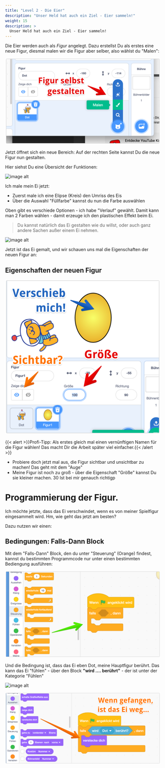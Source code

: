 ```yaml
---
title: "Level 2 - Die Eier"
description: "Unser Held hat auch ein Ziel - Eier sammeln!"
weight: 15
description: >
  Unser Held hat auch ein Ziel - Eier sammeln!
---
```



Die Eier werden auch als *Figur* angelegt.
Dazu erstellst Du als erstes eine neue Figur, diesmal malen wir die Figur aber selber, also wählst du "Malen":


![image alt](1-Neue%20Figur.png "")

Jetzt öffnet sich ein neue Bereich: Auf der rechten Seite kannst Du die neue Figur nun gestalten.

Hier siehst Du eine Übersicht der Funktionen:

![image alt](2-Übersicht%20Malen.png "Übersicht über den Mal-Bereich")


Ich male mein Ei jetzt:

- Zuerst male ich eine Elipse (Kreis) den Umriss des Eis
- Über die Auswahl "Füllfarbe" kannst du nun die Farbe auswählen

Oben gibt es verschiede Optionen - ich habe "Verlauf" gewählt.
Damit kann man 2 Farben wählen - damit erzeuge ich den plastischen Effekt beim Ei.

> Du kannst natürlich das Ei gestalten wie du willst, oder auch ganz andere Sachen außer einem Ei nehmen.

![image alt](3-Übersicht%20Malen%20Farbe.png "Farben auswählen")

Jetzt ist das Ei gemalt, und wir schauen uns mal die Eigenschaften der neuen Figur an:

## Eigenschaften der neuen Figur

![image alt](4-Eigenschaften%20der%20Figur.png "Eigenschaften")

{{< alert >}}Profi-Tipp: Als erstes gleich mal einen vernünftigen Namen für die Figur wählen! Das macht Dir die Arbeit später viel einfacher.{{< /alert >}}

- Probiere doch jetzt mal aus, die Figur sichtbar und unsichtbar zu machen! Das geht mit dem "Auge"
- Meine Figur ist noch zu groß - über die Eigenschaft "Größe" kannst Du sie kleiner machen. 30 Ist bei mir genauch richtigp

# Programmierung der Figur.

Ich möchte jetzte, dass das Ei verschwindet, wenn es von meiner Spielfigur eingesammelt wird. 
Hm, wie geht das jetzt am besten?

Dazu nutzen wir einen:

## Bedingungen: Falls-Dann Block

Mit dem "Falls-Dann" Block, den du unter "Steuerung" (Orange) findest, kannst du bestimmten Programmcode nur unter einen bestimmten Bediengung ausführen:

![image alt](5-Falls-Dann.png "Eigenschaften")

Und die Bedingung ist, dass das Ei eben Dot, meine Hauptfigur berührt.
Das kann das Ei "fühlen" - über den Block **"wird .... berührt"** - der ist unter der Kategorie "Fühlen"

![image alt](6-Gefühle.png)



![image alt](7-Verstecken.png "Eigenschaften")
